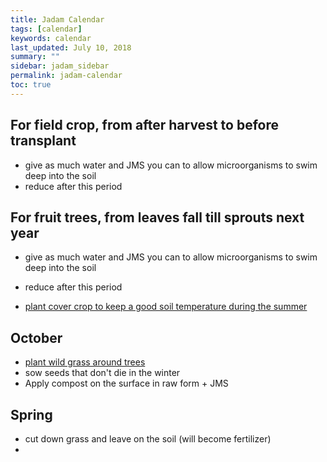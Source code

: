 ```yaml
---
title: Jadam Calendar
tags: [calendar]
keywords: calendar
last_updated: July 10, 2018
summary: ""
sidebar: jadam_sidebar
permalink: jadam-calendar
toc: true
---
```


## For field crop, from after harvest to before transplant
- give as much water and JMS you can to allow microorganisms to swim deep into the soil
- reduce after this period

## For fruit trees, from leaves fall till sprouts next year
- give as much water and JMS you can to allow microorganisms to swim deep into the soil
- reduce after this period

- [plant cover crop to keep a good soil temperature during the summer](jadam-wild-grass/cover-crop-prevents-"early-flowering")

## October
- [plant wild grass around trees](jadam-wild-grass/cover-crop-prevents-"early-flowering")
- sow seeds that don't die in the winter
- Apply compost on the surface in raw form + JMS 

## Spring
- cut down grass and leave on the soil (will become fertilizer)
- 